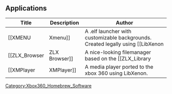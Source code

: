 <onlyinclude>

## Applications

| Title            | Description     | Author                                                                            |
| ---------------- | --------------- | --------------------------------------------------------------------------------- |
| \[\[XMENU        | Xmenu\]\]       | A .elf launcher with customizable backgrounds. Created legally using \[\[LibXenon |
| \[\[ZLX_Browser | ZLX Browser\]\] | A nice-looking filemanager based on the \[\[ZLX_Library                          |
| \[\[XMPlayer     | XMPlayer\]\]    | A media player ported to the xbox 360 using LibXenon.                             |

</onlyinclude>

[Category:Xbox360_Homebrew_Software](Category_Xbox360_Homebrew_Software.md "wikilink")